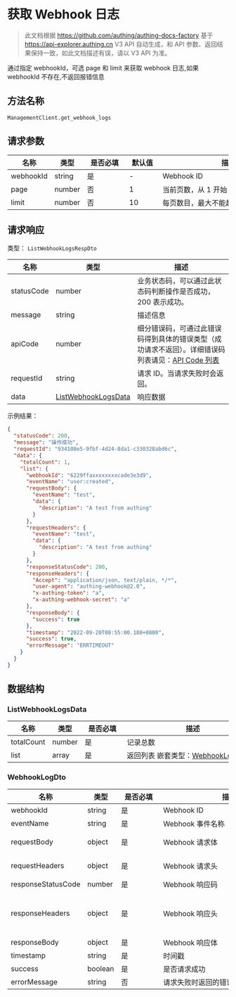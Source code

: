 # 获取 Webhook 日志

<!--
  警告⚠️：
  不要直接修改该文档，
  https://github.com/Authing/authing-docs-factory
  使用该项目进行生成
-->

<LastUpdated />

> 此文档根据 https://github.com/authing/authing-docs-factory 基于 https://api-explorer.authing.cn V3 API 自动生成，和 API 参数、返回结果保持一致，如此文档描述有误，请以 V3 API 为准。

通过指定 webhookId，可选 page 和 limit 来获取 webhook 日志,如果 webhookId 不存在,不返回报错信息

## 方法名称

`ManagementClient.get_webhook_logs`

## 请求参数

| 名称 | 类型 | <div style="width:80px">是否必填</div> | <div style="width:60px">默认值</div> | <div style="width:300px">描述</div> | <div style="width:200px">示例值</div> |
| ---- | ---- | ---- | ---- | ---- | ---- |
| webhookId | string | 是 | - | Webhook ID  | `6229ffaxxxxxxxxcade3e3d9` |
| page | number | 否 | 1 | 当前页数，从 1 开始  | `1` |
| limit | number | 否 | 10 | 每页数目，最大不能超过 50，默认为 10  | `10` |




## 请求响应

类型： `ListWebhookLogsRespDto`

| 名称 | 类型 | 描述 |
| ---- | ---- | ---- |
| statusCode | number | 业务状态码，可以通过此状态码判断操作是否成功，200 表示成功。 |
| message | string | 描述信息 |
| apiCode | number | 细分错误码，可通过此错误码得到具体的错误类型（成功请求不返回）。详细错误码列表请见：[API Code 列表](https://api-explorer.authing.cn/?tag=group/%E5%BC%80%E5%8F%91%E5%87%86%E5%A4%87#tag/%E5%BC%80%E5%8F%91%E5%87%86%E5%A4%87/%E9%94%99%E8%AF%AF%E5%A4%84%E7%90%86/apiCode) |
| requestId | string | 请求 ID。当请求失败时会返回。 |
| data | <a href="#ListWebhookLogsData">ListWebhookLogsData</a> | 响应数据 |



示例结果：

```json
{
  "statusCode": 200,
  "message": "操作成功",
  "requestId": "934108e5-9fbf-4d24-8da1-c330328abd6c",
  "data": {
    "totalCount": 1,
    "list": {
      "webhookId": "6229ffaxxxxxxxxcade3e3d9",
      "eventName": "user:created",
      "requestBody": {
        "eventName": "test",
        "data": {
          "description": "A test from authing"
        }
      },
      "requestHeaders": {
        "eventName": "test",
        "data": {
          "description": "A test from authing"
        }
      },
      "responseStatusCode": 200,
      "responseHeaders": {
        "Accept": "application/json, text/plain, */*",
        "user-agent": "authing-webhook@2.0",
        "x-authing-token": "a",
        "x-authing-webhook-secret": "a"
      },
      "responseBody": {
        "success": true
      },
      "timestamp": "2022-09-20T08:55:00.188+0800",
      "success": true,
      "errorMessage": "ERRTIMEOUT"
    }
  }
}
```

## 数据结构


### <a id="ListWebhookLogsData"></a> ListWebhookLogsData

| 名称 | 类型 | <div style="width:80px">是否必填</div> | <div style="width:300px">描述</div> | <div style="width:200px">示例值</div> |
| ---- |  ---- | ---- | ---- | ---- |
| totalCount | number | 是 | 记录总数   |  `1` |
| list | array | 是 | 返回列表 嵌套类型：<a href="#WebhookLogDto">WebhookLogDto</a>。  |  |


### <a id="WebhookLogDto"></a> WebhookLogDto

| 名称 | 类型 | <div style="width:80px">是否必填</div> | <div style="width:300px">描述</div> | <div style="width:200px">示例值</div> |
| ---- |  ---- | ---- | ---- | ---- |
| webhookId | string | 是 | Webhook ID   |  `6229ffaxxxxxxxxcade3e3d9` |
| eventName | string | 是 | Webhook 事件名称   |  `user:created` |
| requestBody | object | 是 | Webhook 请求体   |  `{"eventName":"test","data":{"description":"A test from authing"}}` |
| requestHeaders | object | 是 | Webhook 请求头   |  `{"eventName":"test","data":{"description":"A test from authing"}}` |
| responseStatusCode | number | 是 | Webhook 响应码   |  `200` |
| responseHeaders | object | 是 | Webhook 响应头   |  `{"Accept":"application/json, text/plain, */*","user-agent":"authing-webhook@2.0","x-authing-token":"a","x-authing-webhook-secret":"a"}` |
| responseBody | object | 是 | Webhook 响应体   |  `{"success":true}` |
| timestamp | string | 是 | 时间戳   |  `2022-09-20T08:55:00.188+0800` |
| success | boolean | 是 | 是否请求成功   |  `true` |
| errorMessage | string | 否 | 请求失败时返回的错误信息   |  `ERRTIMEOUT` |


